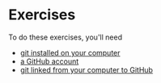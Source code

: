 # Exercises

To do these exercises, you'll need
- [git installed on your computer](https://git-scm.com/book/en/v2/Getting-Started-Installing-Git)
- [a GitHub account](https://github.com/)
- [git linked from your computer to GitHub](https://docs.github.com/en/get-started/onboarding/getting-started-with-your-github-account)